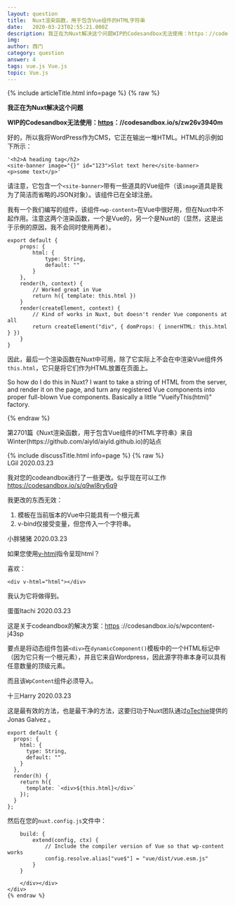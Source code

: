 ```yaml
---
layout: question
title:  Nuxt渲染函数，用于包含Vue组件的HTML字符串
date:   2020-03-23T02:55:21.000Z
description: 我正在为Nuxt解决这个问题WIP的Codesandbox无法使用：https：//codesandbox.io/s/zw26v3940m好的，所...
img: 
author: 西门
category: question
answer: 4
tags: vue.js Vue.js
topic: Vue.js
---
```

<div class="article-root">
  <div class="article">
    {% include articleTitle.html info=page %}
    {% raw %}
    <div class="article-content"><p><strong><font style="vertical-align: inherit;"><font style="vertical-align: inherit;">我正在为Nuxt解决这个问题</font></font></strong></p>

<p><strong><font style="vertical-align: inherit;"><font style="vertical-align: inherit;">WIP的Codesandbox无法使用：</font><a href="https://codesandbox.io/s/zw26v3940m" rel="noreferrer"><font style="vertical-align: inherit;">https</font></a><font style="vertical-align: inherit;">：//codesandbox.io/s/zw26v3940m</font></font><a href="https://codesandbox.io/s/zw26v3940m" rel="noreferrer"><font style="vertical-align: inherit;"></font></a></strong></p>

<p><font style="vertical-align: inherit;"><font style="vertical-align: inherit;">好的，所以我将WordPress作为CMS，它正在输出一堆HTML。</font><font style="vertical-align: inherit;">HTML的示例如下所示：</font></font></p>

<pre><code>'&lt;h2&gt;A heading tag&lt;/h2&gt;<font></font>
&lt;site-banner image="{}" id="123"&gt;Slot text here&lt;/site-banner&gt;<font></font>
&lt;p&gt;some text&lt;/p&gt;'<font></font>
</code></pre>

<p><font style="vertical-align: inherit;"><font style="vertical-align: inherit;">请注意，它包含一个</font></font><code>&lt;site-banner&gt;</code><font style="vertical-align: inherit;"><font style="vertical-align: inherit;">带有一些道具</font><font style="vertical-align: inherit;">的Vue组件</font><font style="vertical-align: inherit;">（该</font></font><code>image</code><font style="vertical-align: inherit;"><font style="vertical-align: inherit;">道具是我为了简洁而省略的JSON对象）。</font><font style="vertical-align: inherit;">该组件已在全球注册。</font></font></p>

<p><font style="vertical-align: inherit;"><font style="vertical-align: inherit;">我有一个我们编写的组件，该组件</font></font><code>&lt;wp-content&gt;</code><font style="vertical-align: inherit;"><font style="vertical-align: inherit;">在Vue中很好用，但在Nuxt中不起作用。</font><font style="vertical-align: inherit;">注意这两个渲染函数，一个是Vue的，另一个是Nuxt的（显然，这是出于示例的原因，我不会同时使用两者）。</font></font></p>

<pre><code>export default {<font></font>
    props: {<font></font>
        html: {<font></font>
            type: String,<font></font>
            default: ""<font></font>
        }<font></font>
    },<font></font>
    render(h, context) {<font></font>
        // Worked great in Vue<font></font>
        return h({ template: this.html })<font></font>
    }      <font></font>
    render(createElement, context) {<font></font>
        // Kind of works in Nuxt, but doesn't render Vue components at all<font></font>
        return createElement("div", { domProps: { innerHTML: this.html } })<font></font>
    } <font></font>
}<font></font>
</code></pre>

<p><font style="vertical-align: inherit;"><font style="vertical-align: inherit;">因此，最后一个渲染函数在Nuxt中可用，除了它实际上不会在中渲染Vue组件外</font></font><code>this.html</code><font style="vertical-align: inherit;"><font style="vertical-align: inherit;">，它只是将它们作为HTML放置在页面上。</font></font></p>

<p>So how do I do this in Nuxt? I want to take a string of HTML from the server, and render it on the page, and turn any registered Vue components into proper full-blown Vue components. Basically a little "VueifyThis(html)" factory.</p></div>
    {% endraw %}
  </div>
  <p class="winter_mark">第2701篇《Nuxt渲染函数，用于包含Vue组件的HTML字符串》来自Winter(https://github.com/aiyld/aiyld.github.io)的站点</p>
  <div class="discuss-wrapper">
    {% include discussTitle.html info=page %}
    {% raw %}
    <div class="discuss-list">
    <div class="discuss-item">
        <div class="discuss-parent">
          <div class="discuss-meta">
            <span class="discuss-user">LGil</span>
            <span class="discuss-time">2020.03.23</span>
          </div>
          <div class="discuss-comment"><p><font style="vertical-align: inherit;"><font style="vertical-align: inherit;">我对您的codeandbox进行了一些更改。</font><font style="vertical-align: inherit;">似乎现在可以工作</font></font><a href="https://codesandbox.io/s/q9wl8ry6q9" rel="nofollow noreferrer"><font style="vertical-align: inherit;"><font style="vertical-align: inherit;">https://codesandbox.io/s/q9wl8ry6q9</font></font></a>  </p>

<p><font style="vertical-align: inherit;"><font style="vertical-align: inherit;">我更改的东西无效：  </font></font></p>

<ol>
<li><font style="vertical-align: inherit;"><font style="vertical-align: inherit;">模板在当前版本的Vue中只能具有一个根元素</font></font></li>
<li><font style="vertical-align: inherit;"><font style="vertical-align: inherit;">v-bind仅接受变量，但您传入一个字符串。</font></font></li>
</ol></div>
        </div></div><div class="discuss-item">
        <div class="discuss-parent">
          <div class="discuss-meta">
            <span class="discuss-user">小胖猪猪</span>
            <span class="discuss-time">2020.03.23</span>
          </div>
          <div class="discuss-comment"><p><font style="vertical-align: inherit;"><font style="vertical-align: inherit;">如果您使用</font></font><a href="https://vuejs.org/v2/guide/syntax.html#Raw-HTML" rel="nofollow noreferrer"><font style="vertical-align: inherit;"><font style="vertical-align: inherit;">v-html</font></font></a><font style="vertical-align: inherit;"><font style="vertical-align: inherit;">指令呈现html？</font></font></p>

<p><font style="vertical-align: inherit;"><font style="vertical-align: inherit;">喜欢：</font></font></p>

<pre><code>&lt;div v-html="html"&gt;&lt;/div&gt;
</code></pre>

<p><font style="vertical-align: inherit;"><font style="vertical-align: inherit;">我认为它将做得到。</font></font></p></div>
        </div></div><div class="discuss-item">
        <div class="discuss-parent">
          <div class="discuss-meta">
            <span class="discuss-user">蛋蛋Itachi</span>
            <span class="discuss-time">2020.03.23</span>
          </div>
          <div class="discuss-comment"><p><font style="vertical-align: inherit;"><font style="vertical-align: inherit;">这是关于codeandbox的解决方案：</font><a href="https://codesandbox.io/s/wpcontent-j43sp" rel="nofollow noreferrer"><font style="vertical-align: inherit;">https</font></a><font style="vertical-align: inherit;"> ://codesandbox.io/s/wpcontent-j43sp</font></font><a href="https://codesandbox.io/s/wpcontent-j43sp" rel="nofollow noreferrer"><font style="vertical-align: inherit;"></font></a></p>

<p><font style="vertical-align: inherit;"><font style="vertical-align: inherit;">要点是将动态组件包装</font></font><code>&lt;div&gt;</code><font style="vertical-align: inherit;"><font style="vertical-align: inherit;">在</font></font><code>dynamicComponent()</code><font style="vertical-align: inherit;"><font style="vertical-align: inherit;">模板</font><font style="vertical-align: inherit;">中的一个HTML标记中</font><font style="vertical-align: inherit;">（因为它只有一个根元素），并且它来自Wordpress，因此源字符串本身可以具有任意数量的顶级元素。</font></font></p>

<p><font style="vertical-align: inherit;"><font style="vertical-align: inherit;">而且该</font></font><code>WpContent</code><font style="vertical-align: inherit;"><font style="vertical-align: inherit;">组件必须导入。</font></font></p></div>
        </div></div><div class="discuss-item">
        <div class="discuss-parent">
          <div class="discuss-meta">
            <span class="discuss-user">十三Harry</span>
            <span class="discuss-time">2020.03.23</span>
          </div>
          <div class="discuss-comment"><p><font style="vertical-align: inherit;"><font style="vertical-align: inherit;">这是最有效的方法，也是最干净的方法，这要归功于Nuxt团队通过</font></font><a href="https://otechie.com/nuxt/" rel="nofollow noreferrer"><font style="vertical-align: inherit;"><font style="vertical-align: inherit;">oTechie</font></font></a><font style="vertical-align: inherit;"><font style="vertical-align: inherit;">提供的Jonas Galvez </font><font style="vertical-align: inherit;">。</font></font></p>

<pre><code>export default {<font></font>
  props: {<font></font>
    html: {<font></font>
      type: String,<font></font>
      default: ""<font></font>
    }<font></font>
  },<font></font>
  render(h) {<font></font>
    return h({<font></font>
      template: `&lt;div&gt;${this.html}&lt;/div&gt;`<font></font>
    });<font></font>
  }<font></font>
};<font></font>
</code></pre>

<p><font style="vertical-align: inherit;"><font style="vertical-align: inherit;">然后在您的</font></font><code>nuxt.config.js</code><font style="vertical-align: inherit;"><font style="vertical-align: inherit;">文件中：</font></font></p>

<pre><code>    build: {<font></font>
        extend(config, ctx) {<font></font>
            // Include the compiler version of Vue so that wp-content works<font></font>
            config.resolve.alias["vue$"] = "vue/dist/vue.esm.js"<font></font>
        }<font></font>
    }<font></font>
</code></pre></div>
        </div></div>
    </div>
    {% endraw %}
  </div>
<div>
